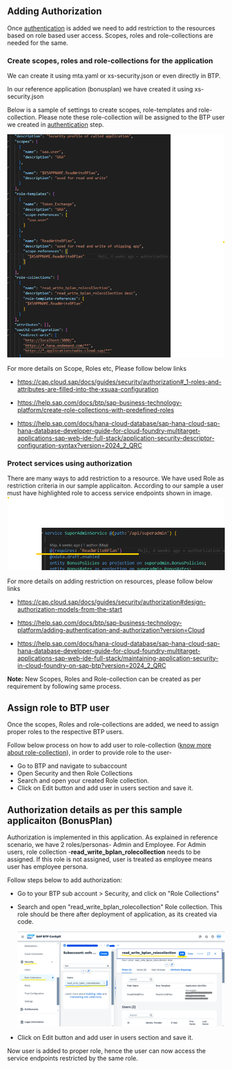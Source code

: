 ## Adding Authorization

Once [authentication](./authentication.md) is added we need to add restriction to the resources based on role based user access. Scopes, roles and role-collections are needed for the same.

### Create scopes, roles and role-collections for the application 

We can create it using mta.yaml or xs-security.json or even directly in BTP. 

In our reference application (bonusplan) we have created it using xs-security.json

Below is a sample of settings to create scopes, role-templates and role-collection. Please note these role-collection will be assigned to the BTP user we created in [authentication](./authentication.md) step. 

![roles in xs-security ](../Images/roles-xs-security.png "roles in xs-security")

For more details on Scope, Roles etc, Please follow below links
* https://cap.cloud.sap/docs/guides/security/authorization#_1-roles-and-attributes-are-filled-into-the-xsuaa-configuration

* https://help.sap.com/docs/btp/sap-business-technology-platform/create-role-collections-with-predefined-roles

* https://help.sap.com/docs/hana-cloud-database/sap-hana-cloud-sap-hana-database-developer-guide-for-cloud-foundry-multitarget-applications-sap-web-ide-full-stack/application-security-descriptor-configuration-syntax?version=2024_2_QRC

### Protect services using authorization
There are many ways to add restriction to a resource. We have used Role as restriction criteria in our sample applicaiton. According to our sample a user must have highlighted role to access service endpoints shown in image. 
![service authorization ](../Images/service-restriction.png "service authorization")

For more details on adding restriction on resources, please follow below links 
* https://cap.cloud.sap/docs/guides/security/authorization#design-authorization-models-from-the-start
* https://help.sap.com/docs/btp/sap-business-technology-platform/adding-authentication-and-authorization?version=Cloud

* https://help.sap.com/docs/hana-cloud-database/sap-hana-cloud-sap-hana-database-developer-guide-for-cloud-foundry-multitarget-applications-sap-web-ide-full-stack/maintaining-application-security-in-cloud-foundry-on-sap-btp?version=2024_2_QRC


**Note:** New Scopes, Roles and Role-collection can be created as per requirement by following same process.

## Assign role to BTP user 

Once the scopes, Roles and role-collections are added, we need to assign proper roles to the respective BTP users. 

Follow below process on how to add user to role-collection ([know more about role-collection](https://help.sap.com/docs/btp/sap-business-technology-platform/create-role-collections-with-predefined-roles)), in order to provide role to the user-
* Go to BTP and navigate to subaccount
* Open Security and then Role Collections
* Search and open your created Role collection.
* Click on Edit button and add user in users section and save it.

## Authorization details as per this sample applicaiton (BonusPlan)
Authorization is implemented in this application. As explained in reference scenario, we have 2 roles/personas- Admin and Employee. For Admin users, role collection -**read_write_bplan_rolecollection** needs to be assigned.
If this role is not assigned, user is treated as employee means user has employee persona.

Follow steps below to add authorization:

* Go to your BTP sub account > Security, and click on "Role Collections"
* Search and open "read_write_bplan_rolecollection" Role collection. This role should be there after deployment of application, as its created via code.  

    ![cookie and xframe ](../Images/auth-in-btp.png "cookie and xframe")

* Click on Edit button and add user in users section and save it.

Now user is added to proper role, hence the user can now access the service endpoints restricted by the same role.
